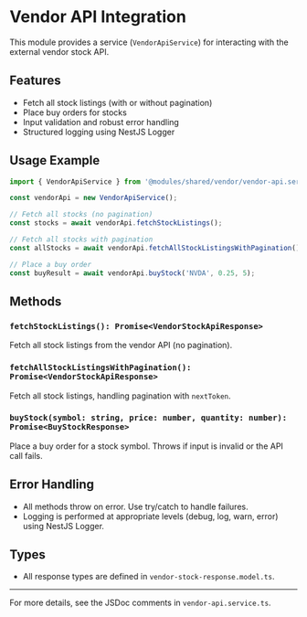 # Vendor API Integration

This module provides a service (`VendorApiService`) for interacting with the external vendor stock API.

## Features

- Fetch all stock listings (with or without pagination)
- Place buy orders for stocks
- Input validation and robust error handling
- Structured logging using NestJS Logger

## Usage Example

```typescript
import { VendorApiService } from '@modules/shared/vendor/vendor-api.service';

const vendorApi = new VendorApiService();

// Fetch all stocks (no pagination)
const stocks = await vendorApi.fetchStockListings();

// Fetch all stocks with pagination
const allStocks = await vendorApi.fetchAllStockListingsWithPagination();

// Place a buy order
const buyResult = await vendorApi.buyStock('NVDA', 0.25, 5);
```

## Methods

### `fetchStockListings(): Promise<VendorStockApiResponse>`

Fetch all stock listings from the vendor API (no pagination).

### `fetchAllStockListingsWithPagination(): Promise<VendorStockApiResponse>`

Fetch all stock listings, handling pagination with `nextToken`.

### `buyStock(symbol: string, price: number, quantity: number): Promise<BuyStockResponse>`

Place a buy order for a stock symbol. Throws if input is invalid or the API call fails.

## Error Handling

- All methods throw on error. Use try/catch to handle failures.
- Logging is performed at appropriate levels (debug, log, warn, error) using NestJS Logger.

## Types

- All response types are defined in `vendor-stock-response.model.ts`.

---

For more details, see the JSDoc comments in `vendor-api.service.ts`.
